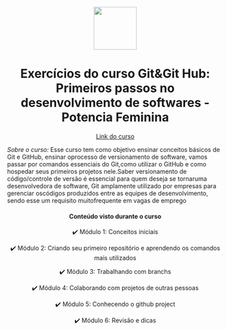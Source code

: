 <p align="center">
<img src="https://d33wubrfki0l68.cloudfront.net/3d218442b01b3bdbf82b739df4d07e450234bf9e/08a8f/assets/images/womakerscode-brand.png" height="100">
</p>
<h1 align="center">Exercícios do curso Git&Git Hub: Primeiros passos no desenvolvimento de softwares - Potencia Feminina</h1>
<p align="center">
<a href="https://potenciafeminina.myedools.com/git-git-hub">Link do curso</a>
</p>

<p> <i>Sobre o curso: </i>
  Esse curso tem como objetivo ensinar conceitos básicos de Git e GitHub, ensinar oprocesso de versionamento de software, vamos passar por comandos essenciais do Git,como utilizar o GitHub e como hospedar seus primeiros projetos nele.Saber versionamento de código/controle de versão é essencial para quem deseja se tornaruma desenvolvedora de software, Git amplamente utilizado por empresas para gerenciar oscódigos produzidos entre as equipes de desenvolvimento, sendo esse um requisito muitofrequente em vagas de emprego
 </p>

<h4 align="center">Conteúdo visto durante o curso</h4>

<p align="center">
✔️ Módulo 1: Conceitos iniciais
</p>

<p align="center">
✔️ Módulo 2: Criando seu primeiro repositório e aprendendo os comandos mais utilizados
</p>

<p align="center">
✔️ Módulo 3: Trabalhando com branchs
</p>

<p align="center">
✔️ Módulo 4: Colaborando com projetos de outras pessoas
</p>

<p align="center">
✔️ Módulo 5: Conhecendo o github project
</p>

<p align="center">
✔️ Módulo 6: Revisão e dicas
</p>
